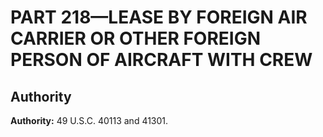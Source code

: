 # PART 218—LEASE BY FOREIGN AIR CARRIER OR OTHER FOREIGN PERSON OF AIRCRAFT WITH CREW


## Authority

**Authority:**  49 U.S.C. 40113 and 41301.




